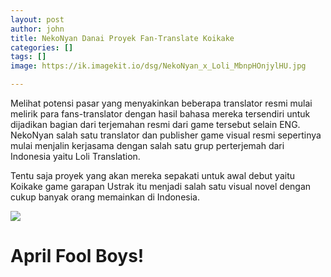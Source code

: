 ```yaml
---
layout: post
author: john
title: NekoNyan Danai Proyek Fan-Translate Koikake
categories: []
tags: []
image: https://ik.imagekit.io/dsg/NekoNyan_x_Loli_MbnpHOnjylHU.jpg

---
```

Melihat potensi pasar yang menyakinkan beberapa translator resmi mulai melirik para fans-translator dengan hasil bahasa mereka tersendiri untuk dijadikan bagian dari terjemahan resmi dari game tersebut selain ENG. NekoNyan salah satu translator dan publisher game visual resmi sepertinya mulai menjalin kerjasama dengan salah satu grup perterjemah dari Indonesia yaitu Loli Translation.

Tentu saja proyek yang akan mereka sepakati untuk awal debut yaitu Koikake game garapan Ustrak itu menjadi salah satu visual novel dengan cukup banyak orang memainkan di Indonesia.

![](https://ik.imagekit.io/dsg/Flying_Sena_yEjlIkbPAo.jpg)

# **April Fool Boys!**